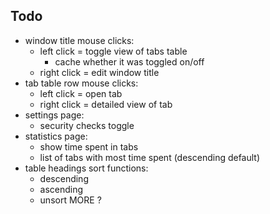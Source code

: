 ## Todo
- window title mouse clicks:
    - left click = toggle view of tabs table
        - cache whether it was toggled on/off
    - right click = edit window title
- tab table row mouse clicks:
    - left click = open tab
    - right click = detailed view of tab
- settings page:
    - security checks toggle
- statistics page:
    - show time spent in tabs
    - list of tabs with most time spent (descending default)
- table headings sort functions:
    - descending
    - ascending
    - unsort
MORE ?
